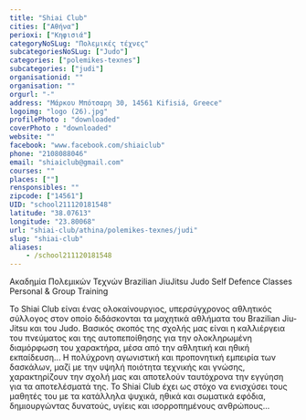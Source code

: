 ```yaml
---
title: "Shiai Club"
cities: ["Αθήνα"]
perioxi: ["Κηφισιά"]
categoryNoSLug: "Πολεμικές τέχνες"
subcategoriesNoSLug: ["Judo"]
categories: ["polemikes-texnes"]
subcategories: ["judi"]
organisationid: ""
organisation: ""
orgurl: "-"
address: "Μάρκου Μπότσαρη 30, 14561 Kifisiá, Greece"
logoimg: "logo (26).jpg"
profilePhoto : "downloaded"
coverPhoto : "downloaded"
website: ""
facebook: "www.facebook.com/shiaiclub"
phone: "2108088046"
email: "shiaiclub@gmail.com"
courses: ""
places: [""]
rensponsibles: ""
zipcode: ["14561"]
UID: "school211120181548"
latitude: "38.07613"
longitude: "23.80068"
url: "shiai-club/athina/polemikes-texnes/judi"
slug: "shiai-club"
aliases:
    - /school211120181548
---
```



Ακαδημία Πολεμικών Τεχνών Brazilian JiuJitsu Judo Self Defence Classes Personal &amp; Group Training

Το Shiai Club είναι ένας ολοκαίνουργιος, υπερσύγχρονος αθλητικός σύλλογος στον οποίο διδάσκονται τα μαχητικά αθλήματα του Brazilian Jiu-Jitsu και του Judo. Βασικός σκοπός της σχολής μας είναι η καλλιέργεια του πνεύματος και της αυτοπεποίθησης για την ολοκληρωμένη διαμόρφωση του χαρακτήρα, μέσα από την αθλητική και ηθική εκπαίδευση... Η πολύχρονη αγωνιστική και προπονητική εμπειρία των δασκάλων, μαζί με την υψηλή ποιότητα τεχνικής και γνώσης, χαρακτηρίζουν την σχολή μας και αποτελούν ταυτόχρονα την εγγύηση για τα αποτελέσματά της. Το Shiai Club έχει ως στόχο να ενισχύσει τους μαθητές του με τα κατάλληλα ψυχικά, ηθικά και σωματικά εφόδια, δημιουργώντας δυνατούς, υγίεις και ισορροπημένους ανθρώπους...